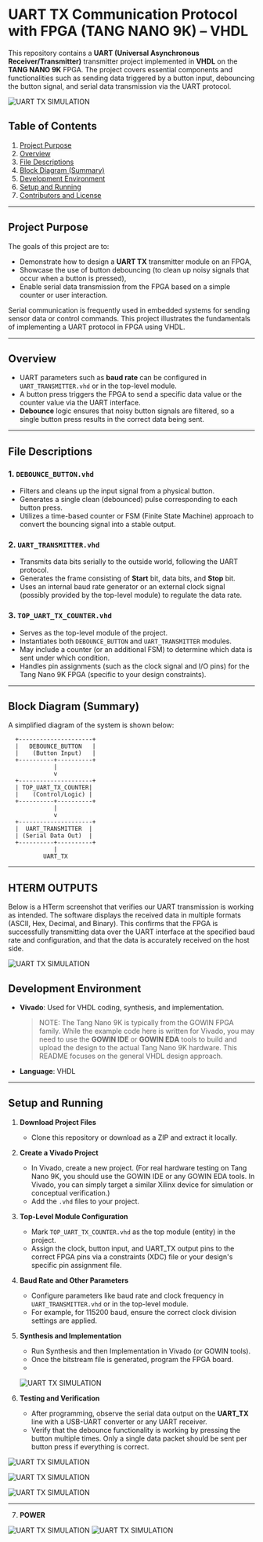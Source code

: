 # UART TX Communication Protocol with FPGA (TANG NANO 9K) – VHDL

This repository contains a **UART (Universal Asynchronous Receiver/Transmitter)** transmitter project implemented in **VHDL** on the **TANG NANO 9K** FPGA. The project covers essential components and functionalities such as sending data triggered by a button input, debouncing the button signal, and serial data transmission via the UART protocol.


![UART TX SIMULATION](IMAGES/UART_TX_protocol.png)


## Table of Contents

1. [Project Purpose](#project-purpose)  
2. [Overview](#overview)  
3. [File Descriptions](#file-descriptions)  
4. [Block Diagram (Summary)](#block-diagram-summary)  
5. [Development Environment](#development-environment)  
6. [Setup and Running](#setup-and-running)  
7. [Contributors and License](#contributors-and-license)  

---

## Project Purpose

The goals of this project are to:

- Demonstrate how to design a **UART TX** transmitter module on an FPGA,  
- Showcase the use of button debouncing (to clean up noisy signals that occur when a button is pressed),  
- Enable serial data transmission from the FPGA based on a simple counter or user interaction.

Serial communication is frequently used in embedded systems for sending sensor data or control commands. This project illustrates the fundamentals of implementing a UART protocol in FPGA using VHDL.

---

## Overview

- UART parameters such as **baud rate** can be configured in `UART_TRANSMITTER.vhd` or in the top-level module.  
- A button press triggers the FPGA to send a specific data value or the counter value via the UART interface.  
- **Debounce** logic ensures that noisy button signals are filtered, so a single button press results in the correct data being sent.

---

## File Descriptions

### 1. `DEBOUNCE_BUTTON.vhd`
- Filters and cleans up the input signal from a physical button.
- Generates a single clean (debounced) pulse corresponding to each button press.
- Utilizes a time-based counter or FSM (Finite State Machine) approach to convert the bouncing signal into a stable output.

### 2. `UART_TRANSMITTER.vhd`
- Transmits data bits serially to the outside world, following the UART protocol.
- Generates the frame consisting of **Start** bit, data bits, and **Stop** bit.
- Uses an internal baud rate generator or an external clock signal (possibly provided by the top-level module) to regulate the data rate.

### 3. `TOP_UART_TX_COUNTER.vhd`
- Serves as the top-level module of the project.
- Instantiates both `DEBOUNCE_BUTTON` and `UART_TRANSMITTER` modules.
- May include a counter (or an additional FSM) to determine which data is sent under which condition.
- Handles pin assignments (such as the clock signal and I/O pins) for the Tang Nano 9K FPGA (specific to your design constraints).

---

## Block Diagram (Summary)

A simplified diagram of the system is shown below:

      +---------------------+
      |   DEBOUNCE_BUTTON   |
      |    (Button Input)   |
      +----------+----------+
                 |
                 v
      +---------------------+
      | TOP_UART_TX_COUNTER|
      |    (Control/Logic) |
      +----------+----------+
                 |
                 v
      +---------------------+
      |  UART_TRANSMITTER  |
      | (Serial Data Out)  |
      +----------+----------+
                 |
              UART_TX

---
## HTERM OUTPUTS
Below is a HTerm screenshot that verifies our UART transmission is working as intended. The software displays the received data in multiple formats (ASCII, Hex, Decimal, and Binary). This confirms that the FPGA is successfully transmitting data over the UART interface at the specified baud rate and configuration, and that the data is accurately received on the host side.

![UART TX SIMULATION](IMAGES/h_term.png)

## Development Environment

- **Vivado**: Used for VHDL coding, synthesis, and implementation.  
  > NOTE: The Tang Nano 9K is typically from the GOWIN FPGA family. While the example code here is written for Vivado, you may need to use the **GOWIN IDE** or **GOWIN EDA** tools to build and upload the design to the actual Tang Nano 9K hardware. This README focuses on the general VHDL design approach.

- **Language**: VHDL

---

## Setup and Running

1. **Download Project Files**  
   - Clone this repository or download as a ZIP and extract it locally.

2. **Create a Vivado Project**  
   - In Vivado, create a new project. (For real hardware testing on Tang Nano 9K, you should use the GOWIN IDE or any GOWIN EDA tools. In Vivado, you can simply target a similar Xilinx device for simulation or conceptual verification.)  
   - Add the `.vhd` files to your project.

3. **Top-Level Module Configuration**  
   - Mark `TOP_UART_TX_COUNTER.vhd` as the top module (entity) in the project.  
   - Assign the clock, button input, and UART_TX output pins to the correct FPGA pins via a constraints (XDC) file or your design's specific pin assignment file.

4. **Baud Rate and Other Parameters**  
   - Configure parameters like baud rate and clock frequency in `UART_TRANSMITTER.vhd` or in the top-level module.  
   - For example, for 115200 baud, ensure the correct clock division settings are applied.

5. **Synthesis and Implementation**  
   - Run Synthesis and then Implementation in Vivado (or GOWIN tools).  
   - Once the bitstream file is generated, program the FPGA board.
   - 
   
      ![UART TX SIMULATION](IMAGES/SYNTHESIS_REPORT.png)

     
6. **Testing and Verification**  
   - After programming, observe the serial data output on the **UART_TX** line with a USB-UART converter or any UART receiver.  
   - Verify that the debounce functionality is working by pressing the button multiple times. Only a single data packet should be sent per button press if everything is correct.


![UART TX SIMULATION](IMAGES/simulation_data_in_A8_F2.png)


![UART TX SIMULATION](IMAGES/simulation_data_in_AA.png)


![UART TX SIMULATION](IMAGES/simulation_data_in_CB.png)

---
7. **POWER** 

![UART TX SIMULATION](IMAGES/power_summ.png)
![UART TX SIMULATION](IMAGES/power_det.png)

